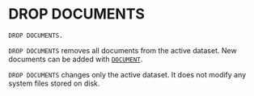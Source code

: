# DROP DOCUMENTS

```
DROP DOCUMENTS.
```

`DROP DOCUMENTS` removes all documents from the active dataset.  New
documents can be added with [`DOCUMENT`](document.md).

`DROP DOCUMENTS` changes only the active dataset.  It does not modify
any system files stored on disk.

